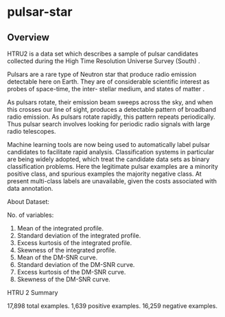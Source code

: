 # pulsar-star
## Overview

HTRU2 is a data set which describes a sample of pulsar candidates collected during the
High Time Resolution Universe Survey (South) . 
	
Pulsars are a rare type of Neutron star that produce radio emission detectable here on
Earth. They are of considerable scientific interest as probes of space-time, the inter-
stellar medium, and states of matter . 
	
As pulsars rotate, their emission beam sweeps across the sky, and when this crosses
our line of sight, produces a detectable pattern of broadband radio emission. As pulsars
rotate rapidly, this pattern repeats periodically. Thus pulsar search involves looking
for periodic radio signals with large radio telescopes.
	
	
Machine learning tools are now being used to automatically label pulsar candidates to
facilitate rapid analysis. Classification systems in particular are being widely adopted,
which treat the candidate data sets  as binary classification problems.
Here the legitimate pulsar examples are a minority positive class, and spurious examples
the majority negative class. At present multi-class labels are unavailable, given the
costs associated with data annotation.
	
About Dataset:

No. of variables:	
1. Mean of the integrated profile.
2. Standard deviation of the integrated profile.
3. Excess kurtosis of the integrated profile.
4. Skewness of the integrated profile.
5. Mean of the DM-SNR curve.
6. Standard deviation of the DM-SNR curve.
7. Excess kurtosis of the DM-SNR curve.
8. Skewness of the DM-SNR curve.
	
HTRU 2 Summary
	
17,898 total examples.
1,639 positive examples.
16,259 negative examples.
	
